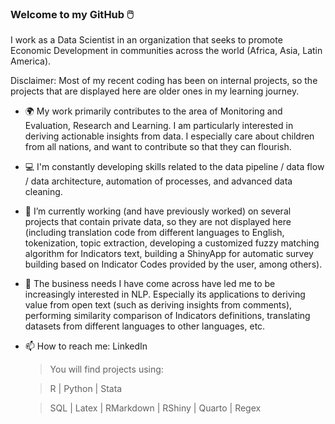 ### Welcome to my GitHub :computer_mouse:	

I work as a Data Scientist in an organization that seeks to promote Economic Development in communities across the world (Africa, Asia, Latin America).

Disclaimer: Most of my recent coding has been on internal projects, so the projects that are displayed here are older ones in my learning journey.

- :earth_africa: My work primarily contributes to the area of Monitoring and Evaluation, Research and Learning. I am particularly interested in deriving actionable insights from data. I especially care about children from all nations, and want to contribute so that they can flourish.
- :computer: I'm constantly developing skills related to the data pipeline / data flow / data architecture, automation of processes, and advanced data cleaning. 
  
- 🔭 I’m currently working (and have previously worked) on several projects that contain private data, so they are not displayed here (including translation code from different languages to English, tokenization, topic extraction, developing a customized fuzzy matching algorithm for Indicators text, building a ShinyApp for automatic survey building based on Indicator Codes provided by the user, among others).
- 🌱 The business needs I have come across have led me to be increasingly interested in NLP. Especially its applications to deriving value from open text (such as deriving insights from comments), performing similarity comparison of Indicators definitions, translating datasets from different languages to other languages, etc.

- 📫 How to reach me: LinkedIn

  > You will find projects using:

  > R | Python | Stata
  
  > SQL | Latex | RMarkdown | RShiny | Quarto | Regex

<!--
**dorissuzukiesmerio/dorissuzukiesmerio** is a ✨ _special_ ✨ repository because its `README.md` (this file) appears on your GitHub profile.


<div>

  <img src="https://github.com/devicons/devicon/blob/master/icons/git/git-original-wordmark.svg" title="Git" **alt="Git" width="40" height="40"/>
</div>
